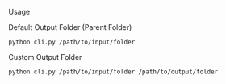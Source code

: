 Usage

Default Output Folder (Parent Folder)

```
python cli.py /path/to/input/folder
```

Custom Output Folder

```
python cli.py /path/to/input/folder /path/to/output/folder
```

